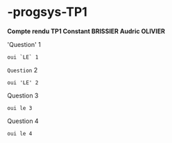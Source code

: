 # -progsys-TP1

**Compte rendu TP1 Constant BRISSIER Audric OLIVIER**

'Question' 1 
```
oui `LE` 1
```

`Question` 2
```
oui 'LE' 2
```

Question 3
```
oui le 3
```

Question 4
```
oui le 4
```
